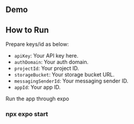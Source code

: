 ## Demo


## How to Run

Prepare keys/id as below: 
- `apiKey`: Your API key here.
- `authDomain`: Your auth domain.
- `projectId`: Your project ID.
- `storageBucket`: Your storage bucket URL.
- `messagingSenderId`: Your messaging sender ID.
- `appId`: Your app ID.

Run the app through expo
### npx expo start

